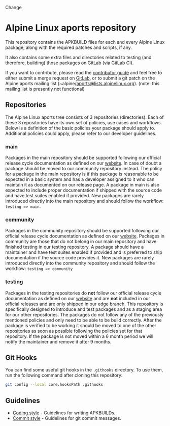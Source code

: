 Change
# Alpine Linux aports repository

This repository contains the APKBUILD files for each and every
Alpine Linux package, along with the required patches and scripts,
if any.

It also contains some extra files and directories related to testing
(and therefore, building) those packages on GitLab (via GitLab CI).

If you want to contribute, please read the
[contributor guide](https://wiki.alpinelinux.org/wiki/Alpine_Linux:Contribute)
and feel free to either submit a merge request on
[GitLab](https://gitlab.alpinelinux.org/alpine/aports),
or to submit a git patch on the Alpine aports mailing list
(~alpine/aports@lists.alpinelinux.org). (note: this mailing list is presently not functional)

## Repositories

The Alpine Linux aports tree consists of 3 repositories (directories). Each of
these 3 repositories have its own set of policies, use cases and workflows.
Below is a definition of the basic policies your package should apply to.
Additional policies could apply, please refer to our developer guidelines.

### main

Packages in the main repository should be supported following our official
release cycle documentation as defined on our
[website](https://alpinelinux.org/releases/). In case of doubt a package should
be moved to our community repository instead. The policy for a package in the
main repository is if this package is reasonable to be expected in a basic
system and has a developer assigned to it who can maintain it as documented on
our release page. A package in main is also expected to include proper
documentation if shipped with the source code and have test suites enabled if
provided. New packages are rarely introduced directly into the main repository
and should follow the workflow: `testing => main`.

### community

Packages in the community repository should be supported following our official
release cycle documentation as defined on our
[website](https://alpinelinux.org/releases/). Packages in community are those
that do not belong in our main repository and have finished testing in our
testing repository. A package should have a maintainer and have test suites
enabled if provided and is preferred to ship documentation if the source code
provides it. New packages are rarely introduced directly into the community
repository and should follow the workflow: `testing => community`

### testing

Packages in the testing repositories do **not** follow our official release
cycle documentation as defined on our
[website](https://alpinelinux.org/releases/) and are **not** included in our
official releases and are only shipped in our edge branch. This repository is
specifically designed to introduce and test packages and as a staging area for
our other repositories. The packages do not follow any of the previously
mentioned policies and only need to be able to be build correctly. After the
package is verified to be working it should be moved to one of the other
repositories as soon as possible following the policies set for that repository.
If the package is not moved within a 6 month period we will notify the
maintainer and remove it after 9 months.

## Git Hooks

You can find some useful git hooks in the `.githooks` directory.
To use them, run the following command after cloning this repository:

```sh
git config --local core.hooksPath .githooks
```

## Guidelines

- [Coding style](CODINGSTYLE.md) - Guidelines for writing APKBUILDs.
- [Commit style](COMMITSTYLE.md) - Guidelines for git commit messages.
